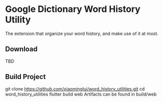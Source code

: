 # Google Dictionary Word History Utility

The extension that organize your word history, and make use of it at most.

## Download
TBD
## Build Project
git clone https://github.com/xiaominglui/word_history_utilities.git
cd word_history_utilities
flutter build web
Artifacts can be found in build/web